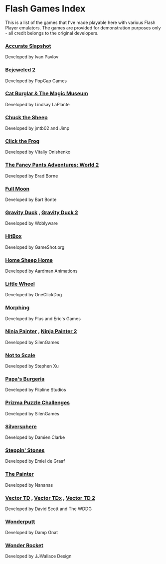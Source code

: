 # Flash Games Index
This is a list of the games that I've made playable here with various Flash Player emulators. The games are provided for demonstration purposes only - all credit belongs to the original developers.

### [Accurate Slapshot](https://n0samu.github.io/waflash-testing/?swf=accurateslapshot.swf)
Developed by Ivan Pavlov

### [Bejeweled 2](https://n0samu.github.io/ruffle-testing/?swf=bejeweled2.swf)
Developed by PopCap Games

### [Cat Burglar & The Magic Museum](https://n0samu.github.io/ruffle-testing/?swf=catburglar.swf)
Developed by Lindsay LaPlante

### [Chuck the Sheep](https://n0samu.github.io/waflash-testing/?swf=chuckthesheep.swf)
Developed by jmtb02 and Jimp

### [Click the Frog](https://n0samu.github.io/waflash-testing/?swf=clickthefrog.swf)
Developed by Vitaliy Onishenko

### [The Fancy Pants Adventures: World 2](https://n0samu.github.io/ruffle-testing/?swf=FPAWorld2.swf)
Developed by Brad Borne

### [Full Moon](https://n0samu.github.io/ruffle-testing/?swf=fullmoon.swf)
Developed by Bart Bonte

### [Gravity Duck](https://n0samu.github.io/ruffle-testing/?swf=gravityduck.swf) , [Gravity Duck 2](https://n0samu.github.io/ruffle-testing/?swf=gravityduck2.swf)
Developed by Woblyware

### [HitBox](https://n0samu.github.io/avm2js-testing/?swf=hitbox.swf)
Developed by GameShot.org

### [Home Sheep Home](https://n0samu.github.io/ruffle-testing/?swf=homesheephome.swf&forceScale=1)
Developed by Aardman Animations

### [Little Wheel](https://n0samu.github.io/ruffle-testing/?swf=littlewheel.swf)
Developed by OneClickDog

### [Morphing](https://n0samu.github.io/waflash-testing/?swf=morphing.swf)
Developed by Plus and Eric's Games

### [Ninja Painter](https://n0samu.github.io/waflash-testing/?swf=ninjapainter.swf) , [Ninja Painter 2](https://n0samu.github.io/waflash-testing/?swf=ninjapainter2.swf)
Developed by SilenGames

### [Not to Scale](https://n0samu.github.io/avm2js-testing/?swf=nottoscale.swf)
Developed by Stephen Xu

### [Papa's Burgeria](https://n0samu.github.io/awayfl-testing/?swf=papasburgeria_v2.swf)
Developed by Flipline Studios

### [Prizma Puzzle Challenges](https://n0samu.github.io/waflash-testing/?swf=prizmapuzzlechallenges.swf)
Developed by SilenGames

### [Silversphere](https://n0samu.github.io/ruffle-testing/?swf=silversphere.swf)
Developed by Damien Clarke

### [Steppin' Stones](https://n0samu.github.io/avm2js-testing/?swf=steppinstones.swf)
Developed by Emiel de Graaf

### [The Painter](https://n0samu.github.io/waflash-testing/?swf=thepainter.swf)
Developed by Nananas

### [Vector TD](https://n0samu.github.io/ruffle-testing/?swf=vectortd.swf%3Fswlist%3Dstinger_big_blue.swf) , [Vector TDx](https://n0samu.github.io/ruffle-testing/?swf=vectortdx.swf%3Fswlist%3Dstinger_big_blue.swf) , [Vector TD 2](https://n0samu.github.io/ruffle-testing/?swf=vectortd2.swf%3Fswlist%3Dstinger_big_blue.swf)
Developed by David Scott and The WDDG

### [Wonderputt](https://n0samu.github.io/ruffle-testing/?swf=wonderputt.swf)
Developed by Damp Gnat

### [Wonder Rocket](https://n0samu.github.io/ruffle-testing/?swf=wonderrocket.swf)
Developed by JJWallace Design
